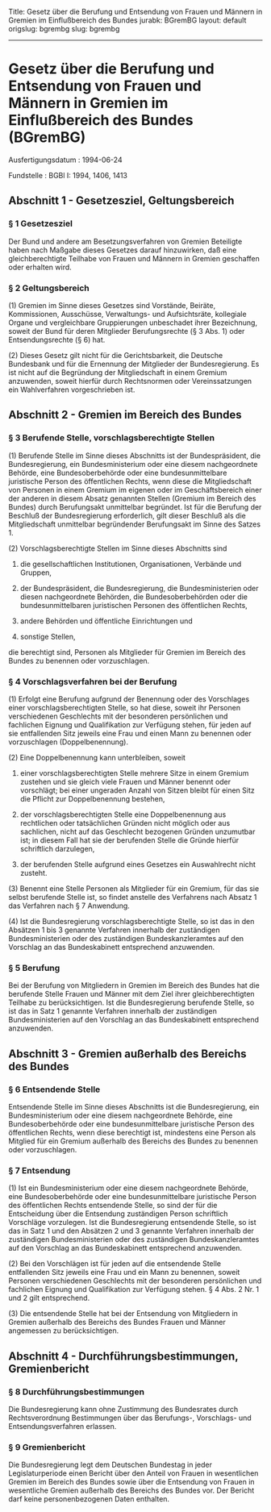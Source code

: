 Title: Gesetz über die Berufung und Entsendung von Frauen und Männern in Gremien im
  Einflußbereich des Bundes
jurabk: BGremBG
layout: default
origslug: bgrembg
slug: bgrembg

---

# Gesetz über die Berufung und Entsendung von Frauen und Männern in Gremien im Einflußbereich des Bundes (BGremBG)

Ausfertigungsdatum
:   1994-06-24

Fundstelle
:   BGBl I: 1994, 1406, 1413



## Abschnitt 1 - Gesetzesziel, Geltungsbereich



### § 1 Gesetzesziel

Der Bund und andere am Besetzungsverfahren von Gremien Beteiligte
haben nach Maßgabe dieses Gesetzes darauf hinzuwirken, daß eine
gleichberechtigte Teilhabe von Frauen und Männern in Gremien
geschaffen oder erhalten wird.


### § 2 Geltungsbereich

(1) Gremien im Sinne dieses Gesetzes sind Vorstände, Beiräte,
Kommissionen, Ausschüsse, Verwaltungs- und Aufsichtsräte, kollegiale
Organe und vergleichbare Gruppierungen unbeschadet ihrer Bezeichnung,
soweit der Bund für deren Mitglieder Berufungsrechte (§ 3 Abs. 1) oder
Entsendungsrechte (§ 6) hat.

(2) Dieses Gesetz gilt nicht für die Gerichtsbarkeit, die Deutsche
Bundesbank und für die Ernennung der Mitglieder der Bundesregierung.
Es ist nicht auf die Begründung der Mitgliedschaft in einem Gremium
anzuwenden, soweit hierfür durch Rechtsnormen oder Vereinssatzungen
ein Wahlverfahren vorgeschrieben ist.


## Abschnitt 2 - Gremien im Bereich des Bundes



### § 3 Berufende Stelle, vorschlagsberechtigte Stellen

(1) Berufende Stelle im Sinne dieses Abschnitts ist der
Bundespräsident, die Bundesregierung, ein Bundesministerium oder eine
diesem nachgeordnete Behörde, eine Bundesoberbehörde oder eine
bundesunmittelbare juristische Person des öffentlichen Rechts, wenn
diese die Mitgliedschaft von Personen in einem Gremium im eigenen oder
im Geschäftsbereich einer der anderen in diesem Absatz genannten
Stellen (Gremium im Bereich des Bundes) durch Berufungsakt unmittelbar
begründet. Ist für die Berufung der Beschluß der Bundesregierung
erforderlich, gilt dieser Beschluß als die Mitgliedschaft unmittelbar
begründender Berufungsakt im Sinne des Satzes 1.

(2) Vorschlagsberechtigte Stellen im Sinne dieses Abschnitts sind

1.  die gesellschaftlichen Institutionen, Organisationen, Verbände und
    Gruppen,


2.  der Bundespräsident, die Bundesregierung, die Bundesministerien oder
    diesen nachgeordnete Behörden, die Bundesoberbehörden oder die
    bundesunmittelbaren juristischen Personen des öffentlichen Rechts,


3.  andere Behörden und öffentliche Einrichtungen und


4.  sonstige Stellen,



die berechtigt sind, Personen als Mitglieder für Gremien im Bereich
des Bundes zu benennen oder vorzuschlagen.


### § 4 Vorschlagsverfahren bei der Berufung

(1) Erfolgt eine Berufung aufgrund der Benennung oder des Vorschlages
einer vorschlagsberechtigten Stelle, so hat diese, soweit ihr Personen
verschiedenen Geschlechts mit der besonderen persönlichen und
fachlichen Eignung und Qualifikation zur Verfügung stehen, für jeden
auf sie entfallenden Sitz jeweils eine Frau und einen Mann zu benennen
oder vorzuschlagen (Doppelbenennung).

(2) Eine Doppelbenennung kann unterbleiben, soweit

1.  einer vorschlagsberechtigten Stelle mehrere Sitze in einem Gremium
    zustehen und sie gleich viele Frauen und Männer benennt oder
    vorschlägt; bei einer ungeraden Anzahl von Sitzen bleibt für einen
    Sitz die Pflicht zur Doppelbenennung bestehen,


2.  der vorschlagsberechtigten Stelle eine Doppelbenennung aus rechtlichen
    oder tatsächlichen Gründen nicht möglich oder aus sachlichen, nicht
    auf das Geschlecht bezogenen Gründen unzumutbar ist; in diesem Fall
    hat sie der berufenden Stelle die Gründe hierfür schriftlich
    darzulegen,


3.  der berufenden Stelle aufgrund eines Gesetzes ein Auswahlrecht nicht
    zusteht.




(3) Benennt eine Stelle Personen als Mitglieder für ein Gremium, für
das sie selbst berufende Stelle ist, so findet anstelle des Verfahrens
nach Absatz 1 das Verfahren nach § 7 Anwendung.

(4) Ist die Bundesregierung vorschlagsberechtigte Stelle, so ist das
in den Absätzen 1 bis 3 genannte Verfahren innerhalb der zuständigen
Bundesministerien oder des zuständigen Bundeskanzleramtes auf den
Vorschlag an das Bundeskabinett entsprechend anzuwenden.


### § 5 Berufung

Bei der Berufung von Mitgliedern in Gremien im Bereich des Bundes hat
die berufende Stelle Frauen und Männer mit dem Ziel ihrer
gleichberechtigten Teilhabe zu berücksichtigen. Ist die
Bundesregierung berufende Stelle, so ist das in Satz 1 genannte
Verfahren innerhalb der zuständigen Bundesministerien auf den
Vorschlag an das Bundeskabinett entsprechend anzuwenden.


## Abschnitt 3 - Gremien außerhalb des Bereichs des Bundes



### § 6 Entsendende Stelle

Entsendende Stelle im Sinne dieses Abschnitts ist die Bundesregierung,
ein Bundesministerium oder eine diesem nachgeordnete Behörde, eine
Bundesoberbehörde oder eine bundesunmittelbare juristische Person des
öffentlichen Rechts, wenn diese berechtigt ist, mindestens eine Person
als Mitglied für ein Gremium außerhalb des Bereichs des Bundes zu
benennen oder vorzuschlagen.


### § 7 Entsendung

(1) Ist ein Bundesministerium oder eine diesem nachgeordnete Behörde,
eine Bundesoberbehörde oder eine bundesunmittelbare juristische Person
des öffentlichen Rechts entsendende Stelle, so sind der für die
Entscheidung über die Entsendung zuständigen Person schriftlich
Vorschläge vorzulegen. Ist die Bundesregierung entsendende Stelle, so
ist das in Satz 1 und den Absätzen 2 und 3 genannte Verfahren
innerhalb der zuständigen Bundesministerien oder des zuständigen
Bundeskanzleramtes auf den Vorschlag an das Bundeskabinett
entsprechend anzuwenden.

(2) Bei den Vorschlägen ist für jeden auf die entsendende Stelle
entfallenden Sitz jeweils eine Frau und ein Mann zu benennen, soweit
Personen verschiedenen Geschlechts mit der besonderen persönlichen und
fachlichen Eignung und Qualifikation zur Verfügung stehen. § 4 Abs. 2
Nr. 1 und 2 gilt entsprechend.

(3) Die entsendende Stelle hat bei der Entsendung von Mitgliedern in
Gremien außerhalb des Bereichs des Bundes Frauen und Männer angemessen
zu berücksichtigen.


## Abschnitt 4 - Durchführungsbestimmungen, Gremienbericht



### § 8 Durchführungsbestimmungen

Die Bundesregierung kann ohne Zustimmung des Bundesrates durch
Rechtsverordnung Bestimmungen über das Berufungs-, Vorschlags- und
Entsendungsverfahren erlassen.


### § 9 Gremienbericht

Die Bundesregierung legt dem Deutschen Bundestag in jeder
Legislaturperiode einen Bericht über den Anteil von Frauen in
wesentlichen Gremien im Bereich des Bundes sowie über die Entsendung
von Frauen in wesentliche Gremien außerhalb des Bereichs des Bundes
vor. Der Bericht darf keine personenbezogenen Daten enthalten.

